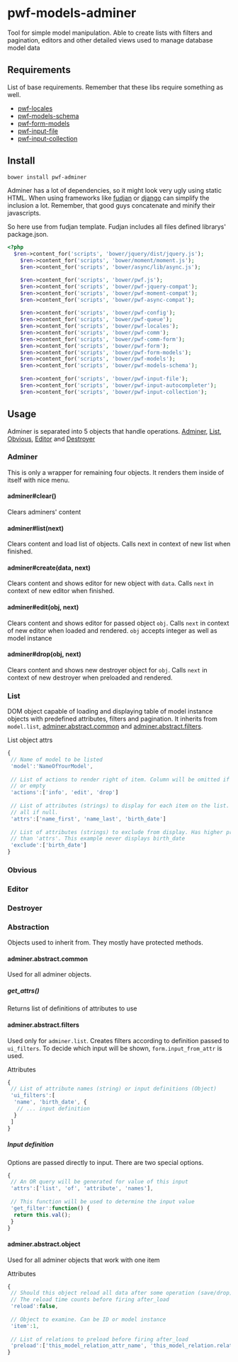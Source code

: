 # pwf-models-adminer

Tool for simple model manipulation. Able to create lists with filters and pagination, editors and other detailed views used to manage database model data

## Requirements

List of base requirements. Remember that these libs require something as well.

* [pwf-locales](https://github.com/just-paja/pwf-locales)
* [pwf-models-schema](https://github.com/just-paja/pwf-models-schema)
* [pwf-form-models](https://github.com/just-paja/pwf-form-models)
* [pwf-input-file](https://github.com/just-paja/pwf-input-file)
* [pwf-input-collection](https://github.com/just-paja/pwf-input-collection)
 
## Install

```bash
bower install pwf-adminer
```

Adminer has a lot of dependencies, so it might look very ugly using static HTML. When using frameworks like [fudjan](https://github.com/just-paja/fudjan) or [django](https://github.com/just-paja/django-rape) can simplify the inclusion a lot. Remember, that good guys concatenate and minify their javascripts.

So here use from fudjan template. Fudjan includes all files defined librarys' package.json.
```php
<?php
  $ren->content_for('scripts', 'bower/jquery/dist/jquery.js');
	$ren->content_for('scripts', 'bower/moment/moment.js');
	$ren->content_for('scripts', 'bower/async/lib/async.js');

	$ren->content_for('scripts', 'bower/pwf.js');
	$ren->content_for('scripts', 'bower/pwf-jquery-compat');
	$ren->content_for('scripts', 'bower/pwf-moment-compat');
	$ren->content_for('scripts', 'bower/pwf-async-compat');
	
	$ren->content_for('scripts', 'bower/pwf-config');
	$ren->content_for('scripts', 'bower/pwf-queue');
	$ren->content_for('scripts', 'bower/pwf-locales');
	$ren->content_for('scripts', 'bower/pwf-comm');
	$ren->content_for('scripts', 'bower/pwf-comm-form');
	$ren->content_for('scripts', 'bower/pwf-form');
	$ren->content_for('scripts', 'bower/pwf-form-models');
	$ren->content_for('scripts', 'bower/pwf-models');
	$ren->content_for('scripts', 'bower/pwf-models-schema');
	
	$ren->content_for('scripts', 'bower/pwf-input-file');
	$ren->content_for('scripts', 'bower/pwf-input-autocompleter');
	$ren->content_for('scripts', 'bower/pwf-input-collection');
```

## Usage

Adminer is separated into 5 objects that handle operations. [Adminer](#adminer), [List](#list), [Obvious](#obvious), [Editor](#editor) and [Destroyer](#destroyer)

### Adminer
This is only a wrapper for remaining four objects. It renders them inside of itself with nice menu.

#### adminer#clear()
Clears adminers' content

#### adminer#list(next)
Clears content and load list of objects. Calls next in context of new list when finished.

#### adminer#create(data, next)
Clears content and shows editor for new object with ```data```. Calls ```next``` in context of new editor when finished.

#### adminer#edit(obj, next)
Clears content and shows editor for passed object ```obj```. Calls ```next``` in context of new editor when loaded and rendered.
```obj``` accepts integer as well as model instance

#### adminer#drop(obj, next)
Clears content and shows new destroyer object for ```obj```. Calls ```next``` in context of new destroyer when preloaded and rendered.

### List
DOM object capable of loading and displaying table of model instance objects with predefined attributes, filters and pagination. It inherits from ```model.list```, [adminer.abstract.common](adminerabstractcommon) and [adminer.abstract.filters](#adminerabstractfilters).

List object attrs
```javascript
{
 // Name of model to be listed
 'model':'NameOfYourModel',
 
 // List of actions to render right of item. Column will be omitted if null
 // or empty
 'actions':['info', 'edit', 'drop']
 
 // List of attributes (strings) to display for each item on the list. Displays 
 // all if null.
 'attrs':['name_first', 'name_last', 'birth_date']
 
 // List of attributes (strings) to exclude from display. Has higher priority
 // than 'attrs'. This example never displays birth_date
 'exclude':['birth_date']
}
```

### Obvious

### Editor

### Destroyer

### Abstraction
Objects used to inherit from. They mostly have protected methods.

#### adminer.abstract.common
Used for all adminer objects.

##### get_attrs()
Returns list of definitions of attributes to use

#### adminer.abstract.filters
Used only for ```adminer.list```. Creates filters according to definition passed to ```ui_filters```. To decide which input will be shown, `form.input_from_attr` is used.

Attributes
```javascript
{
 // List of attribute names (string) or input definitions (Object)
 'ui_filters':[
  'name', 'birth_date', {
   // ... input definition
  }
 ]
}
```

##### Input definition
Options are passed directly to input. There are two special options.

```javascript
{
 // An OR query will be generated for value of this input
 'attrs':['list', 'of', 'attribute', 'names'],
 
 // This function will be used to determine the input value
 'get_filter':function() {
  return this.val();
 }
}
```

#### adminer.abstract.object
Used for all adminer objects that work with one item

Attributes
```javascript
{
 // Should this object reload all data after some operation (save/drop)
 // The reload time counts before firing after_load
 'reload':false,
  
 // Object to examine. Can be ID or model instance
 'item':1,
 
 // List of relations to preload before firing after_load
 'preload':['this_model_relation_attr_name', 'this_model_relation.related_relation']
}
```

